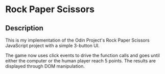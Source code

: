 # Rock Paper Scissors

## Description
This is my implementation of the Odin Project's Rock Paper Scissors JavaScript project with a simple 3-button UI.

The game now uses click events to drive the function calls and goes until either the computer or the human player reach 5 points. The results are displayed through DOM manipulation.